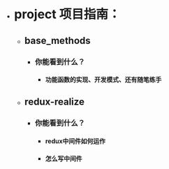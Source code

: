 

* # project 项目指南：
  - ## base_methods
    - ### 你能看到什么？
      - #### 功能函数的实现、开发模式、还有随笔练手
  - ## redux-realize
    - ### 你能看到什么？
      - #### redux中间件如何运作
      - #### 怎么写中间件